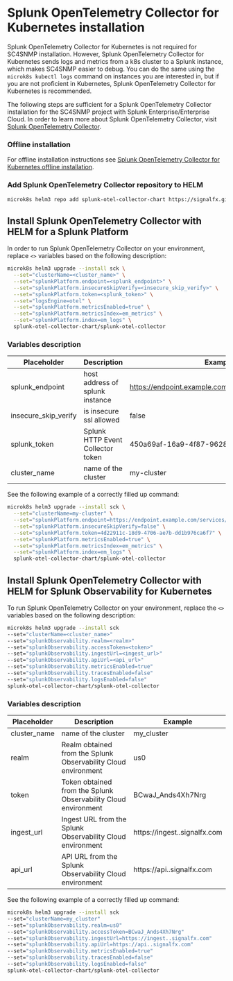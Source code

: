 # Splunk OpenTelemetry Collector for Kubernetes installation

Splunk OpenTelemetry Collector for Kubernetes is not required for SC4SNMP installation. However, Splunk OpenTelemetry Collector for Kubernetes sends logs and metrics from a k8s cluster to a Splunk instance, which makes SC4SNMP easier to debug. 
You can do the same using the `microk8s kubectl logs` command on instances you are interested in, but if you are not proficient in Kubernetes,
Splunk OpenTelemetry Collector for Kubernetes is recommended. 

The following steps are sufficient for a Splunk OpenTelemetry Collector installation for the SC4SNMP project with Splunk Enterprise/Enterprise Cloud.
In order to learn more about Splunk OpenTelemetry Collector, visit [Splunk OpenTelemetry Collector](https://github.com/signalfx/splunk-otel-collector-chart).

### Offline installation

For offline installation instructions see [Splunk OpenTelemetry Collector for Kubernetes offline installation](offlineinstallation/offline-sck.md).

### Add Splunk OpenTelemetry Collector repository to HELM

```bash
microk8s helm3 repo add splunk-otel-collector-chart https://signalfx.github.io/splunk-otel-collector-chart
```

## Install Splunk OpenTelemetry Collector with HELM for a Splunk Platform

In order to run Splunk OpenTelemetry Collector on your environment, replace `<>` variables based on the following description: 
```bash
microk8s helm3 upgrade --install sck \
  --set="clusterName=<cluster_name>" \
  --set="splunkPlatform.endpoint=<splunk_endpoint>" \
  --set="splunkPlatform.insecureSkipVerify=<insecure_skip_verify>" \
  --set="splunkPlatform.token=<splunk_token>" \
  --set="logsEngine=otel" \
  --set="splunkPlatform.metricsEnabled=true" \
  --set="splunkPlatform.metricsIndex=em_metrics" \
  --set="splunkPlatform.index=em_logs" \
  splunk-otel-collector-chart/splunk-otel-collector
```

### Variables description


| Placeholder   | Description  | Example  | 
|---|---|---|
| splunk_endpoint  | host address of splunk instance   | https://endpoint.example.com:8088/services/collector  |
| insecure_skip_verify  | is insecure ssl allowed | false |
| splunk_token | Splunk HTTP Event Collector token  | 450a69af-16a9-4f87-9628-c26f04ad3785  |
| cluster_name | name of the cluster | my-cluster |

See the following example of a correctly filled up command: 
```bash
microk8s helm3 upgrade --install sck \
  --set="clusterName=my-cluster" \
  --set="splunkPlatform.endpoint=https://endpoint.example.com/services/collector" \
  --set="splunkPlatform.insecureSkipVerify=false" \
  --set="splunkPlatform.token=4d22911c-18d9-4706-ae7b-dd1b976ca6f7" \
  --set="splunkPlatform.metricsEnabled=true" \
  --set="splunkPlatform.metricsIndex=em_metrics" \
  --set="splunkPlatform.index=em_logs" \
  splunk-otel-collector-chart/splunk-otel-collector
```

## Install Splunk OpenTelemetry Collector with HELM for Splunk Observability for Kubernetes

To run Splunk OpenTelemetry Collector on your environment, replace the `<>` variables based on the following description: 


```bash
microk8s helm3 upgrade --install sck
--set="clusterName=<cluster_name>"
--set="splunkObservability.realm=<realm>"
--set="splunkObservability.accessToken=<token>"
--set="splunkObservability.ingestUrl=<ingest_url>"
--set="splunkObservability.apiUrl=<api_url>"
--set="splunkObservability.metricsEnabled=true"
--set="splunkObservability.tracesEnabled=false"
--set="splunkObservability.logsEnabled=false"
splunk-otel-collector-chart/splunk-otel-collector
```

### Variables description


| Placeholder   | Description  | Example  | 
|---|---|---|
| cluster_name  | name of the cluster | my_cluster |
| realm | Realm obtained from the Splunk Observability Cloud environment  | us0  |
| token | Token obtained from the Splunk Observability Cloud environment  | BCwaJ_Ands4Xh7Nrg |
| ingest_url | Ingest URL from the Splunk Observability Cloud environment | https://ingest..signalfx.com |
| api_url | API URL from the Splunk Observability Cloud environment  | https://api..signalfx.com |

See the following example of a correctly filled up command: 
```bash
microk8s helm3 upgrade --install sck
--set="clusterName=my_cluster"
--set="splunkObservability.realm=us0"
--set="splunkObservability.accessToken=BCwaJ_Ands4Xh7Nrg"
--set="splunkObservability.ingestUrl=https://ingest..signalfx.com"
--set="splunkObservability.apiUrl=https://api..signalfx.com"
--set="splunkObservability.metricsEnabled=true"
--set="splunkObservability.tracesEnabled=false"
--set="splunkObservability.logsEnabled=false"
splunk-otel-collector-chart/splunk-otel-collector
```
